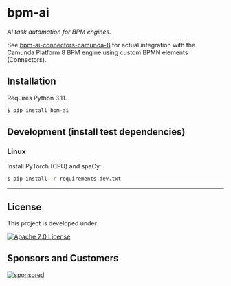 # bpm-ai
_AI task automation for BPM engines._

See [bpm-ai-connectors-camunda-8](https://github.com/holunda-io/bpm-ai-connectors-camunda-8) for actual integration with the Camunda Platform 8 BPM engine using custom BPMN elements (Connectors).

## Installation
Requires Python 3.11.

```bash
$ pip install bpm-ai
```

## Development (install test dependencies)
### Linux
Install PyTorch (CPU) and spaCy:
```bash
$ pip install -r requirements.dev.txt
```

---

## License

This project is developed under

[![Apache 2.0 License](https://img.shields.io/badge/License-Apache%202.0-blue.svg)](/LICENSE)

## Sponsors and Customers

[![sponsored](https://img.shields.io/badge/sponsoredBy-Holisticon-red.svg)](https://holisticon.de/)